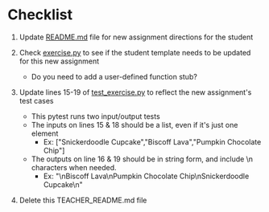 # Checklist

1. Update [README.md](README.md) file for new assignment directions for the student

2. Check [exercise.py](/src/exercise.py) to see if the student template needs to be updated for this new assignment
    - Do you need to add a user-defined function stub?
    
3. Update lines 15-19 of [test_exercise.py](tests/test_exercise.py) to reflect the new assignment's test cases

    - This pytest runs two input/output tests
    - The inputs on lines 15 & 18 should be a list, even if it's just one element
        - Ex: ["Snickerdoodle Cupcake","Biscoff Lava","Pumpkin Chocolate Chip"]
    - The outputs on line 16 & 19 should be in string form, and include \\n characters when needed.
        - Ex: "\nBiscoff Lava\nPumpkin Chocolate Chip\nSnickerdoodle Cupcake\n"
        
4. Delete this TEACHER_README.md file
